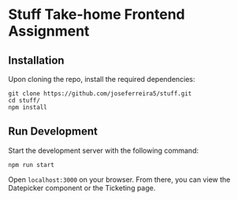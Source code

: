 # Stuff Take-home Frontend Assignment

## Installation

Upon cloning the repo, install the required dependencies:

    git clone https://github.com/joseferreira5/stuff.git
    cd stuff/
    npm install

## Run Development

Start the development server with the following command:

    npm run start

Open `localhost:3000` on your browser. From there, you can view the Datepicker component or the Ticketing page.
